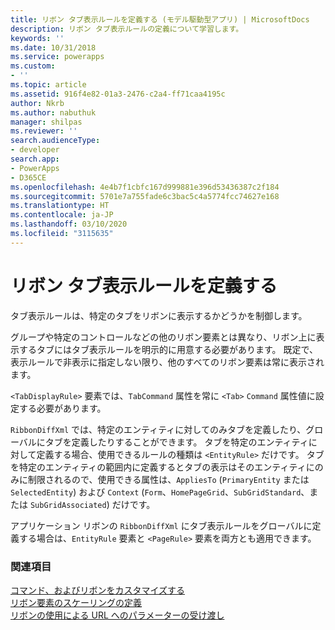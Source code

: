 ```yaml
---
title: リボン タブ表示ルールを定義する (モデル駆動型アプリ) | MicrosoftDocs
description: リボン タブ表示ルールの定義について学習します。
keywords: ''
ms.date: 10/31/2018
ms.service: powerapps
ms.custom:
- ''
ms.topic: article
ms.assetid: 916f4e82-01a3-2476-c2a4-ff71caa4195c
author: Nkrb
ms.author: nabuthuk
manager: shilpas
ms.reviewer: ''
search.audienceType:
- developer
search.app:
- PowerApps
- D365CE
ms.openlocfilehash: 4e4b7f1cbfc167d999881e396d53436387c2f184
ms.sourcegitcommit: 5701e7a755fade6c3bac5c4a5774fcc74627e168
ms.translationtype: HT
ms.contentlocale: ja-JP
ms.lasthandoff: 03/10/2020
ms.locfileid: "3115635"
---
```

# <a name="define-ribbon-tab-display-rules"></a>リボン タブ表示ルールを定義する

<!-- https://docs.microsoft.com/dynamics365/customer-engagement/developer/customize-dev/define-ribbon-tab-display-rules -->

タブ表示ルールは、特定のタブをリボンに表示するかどうかを制御します。  
  
 グループや特定のコントロールなどの他のリボン要素とは異なり、リボン上に表示するタブにはタブ表示ルールを明示的に用意する必要があります。 既定で、表示ルールで非表示に指定しない限り、他のすべてのリボン要素は常に表示されます。  
  
 `<TabDisplayRule>` 要素では、`TabCommand` 属性を常に `<Tab>` `Command` 属性値に設定する必要があります。  
  
 `RibbonDiffXml` では、特定のエンティティに対してのみタブを定義したり、グローバルにタブを定義したりすることができます。 タブを特定のエンティティに対して定義する場合、使用できるルールの種類は `<EntityRule>` だけです。 タブを特定のエンティティの範囲内に定義するとタブの表示はそのエンティティにのみに制限されるので、使用できる属性は、`AppliesTo` (`PrimaryEntity` または `SelectedEntity`) および `Context` (`Form`、`HomePageGrid`、`SubGridStandard`、または `SubGridAssociated`) だけです。  
  
 アプリケーション リボンの `RibbonDiffXml` にタブ表示ルールをグローバルに定義する場合は、`EntityRule` 要素と `<PageRule>` 要素を両方とも適用できます。  
  
### <a name="see-also"></a>関連項目  
 [コマンド、およびリボンをカスタマイズする](customize-commands-ribbon.md)   
 [リボン要素のスケーリングの定義](define-scaling-ribbon-elements.md)   
 [リボンの使用による URL へのパラメーターの受け渡し](pass-parameters-url-by-using-ribbon.md)